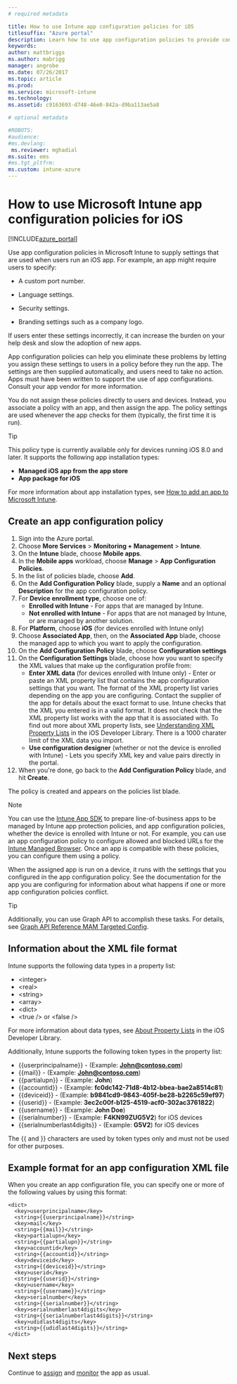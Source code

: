 ```yaml
---
# required metadata

title: How to use Intune app configuration policies for iOS
titlesuffix: "Azure portal"
description: Learn how to use app configuration policies to provide configuration data to an iOS app when it is run."
keywords:
author: mattbriggs
ms.author: mabrigg
manager: angrobe
ms.date: 07/26/2017
ms.topic: article
ms.prod:
ms.service: microsoft-intune
ms.technology:
ms.assetid: c9163693-d748-46e0-842a-d9ba113ae5a8

# optional metadata

#ROBOTS:
#audience:
#ms.devlang:
 ms.reviewer: mghadial
ms.suite: ems
#ms.tgt_pltfrm:
ms.custom: intune-azure
---
```


# How to use Microsoft Intune app configuration policies for iOS

[!INCLUDE[azure_portal](./includes/azure_portal.md)]

Use app configuration policies in Microsoft Intune to supply settings that are used when users run an iOS app. For example, an app might require users to specify:

-   A custom port number.

-   Language settings.

-   Security settings.

-   Branding settings such as a company logo.

If users enter these settings incorrectly, it can increase the burden on your help desk and slow the adoption of new apps.

App configuration policies can help you eliminate these problems by letting you assign these settings to users in a policy before they run the app. The settings are then supplied automatically, and users need to take no action. Apps must have been written to support the use of app configurations. Consult your app vendor for more information.

You do not assign these policies directly to users and devices. Instead, you associate a policy with an app, and then assign the app. The policy settings are used whenever the app checks for them (typically, the first time it is run).

> [!TIP]
> This policy type is currently available only for devices running iOS 8.0 and later. It supports the following app installation types:
>
> -   **Managed iOS app from the app store**
> -   **App package for iOS**
>
> For more information about app installation types, see [How to add an app to Microsoft Intune](apps-add.md).

## Create an app configuration policy
1.	Sign into the Azure portal.
2.	Choose **More Services** > **Monitoring + Management** > **Intune**.
3.	On the **Intune** blade, choose **Mobile apps**.
4.	In the **Mobile apps** workload, choose **Manage** > **App Configuration Policies**.
5.	In the list of policies blade, choose **Add**.
6.	On the **Add Configuration Policy** blade, supply a **Name** and an optional **Description** for the app configuration policy.
7.	For **Device enrollment type**, choose one of:
	- **Enrolled with Intune** - For apps that are managed by Intune.
	- **Not enrolled with Intune** - For apps that are not managed by Intune, or are managed by another solution.
8.	For **Platform**, choose **iOS** (for devices enrolled with Intune only)
9.	Choose **Associated App**, then, on the **Associated App** blade, choose the managed app to which you want to apply the configuration.
10.	On the **Add Configuration Policy** blade, choose **Configuration settings**
11. On the **Configuration Settings** blade, choose how you want to specify the XML values that make up the configuration profile from:
	- **Enter XML data** (for devices enrolled with Intune only) - Enter or paste an XML property list that contains the app configuration settings that you want. The format of the XML property list varies depending on the app you are configuring. Contact the supplier of the app for details about the exact format to use.
Intune checks that the XML you entered is in a valid format. It does not check that the XML property list works with the app that it is associated with.
To find out more about XML property lists, see [Understanding XML Property Lists](https://developer.apple.com/library/ios/documentation/Cocoa/Conceptual/PropertyLists/UnderstandXMLPlist/UnderstandXMLPlist.html) in the iOS Developer Library. There is a 1000 charater limit of the XML data you import.
	- **Use configuration designer** (whether or not the device is enrolled with Intune) - Lets you specify XML key and value pairs directly in the portal.
11.	When you're done, go back to the **Add Configuration Policy** blade, and hit **Create**.

The policy is created and appears on the policies list blade.



>[!Note]
>You can use the [Intune App SDK](https://docs.microsoft.com/intune/app-sdk-ios) to prepare line-of-business apps to be managed by Intune app protection policies, and app configuration policies, whether the device is enrolled with Intune or not. For example, you can use an app configuration policy to configure allowed and blocked URLs for the [Intune Managed Browser](app-configuration-managed-browser.md). Once an app is compatible with these policies, you can configure them using a policy.


When the assigned app is run on a device, it runs with the settings that you configured in the app configuration policy.
See the documentation for the app you are configuring for information about what happens if one or more app configuration policies conflict.

>[!Tip]
>Additionally, you can use Graph API to accomplish these tasks. For details, see [Graph API Reference MAM Targeted Config](https://graph.microsoft.io/docs/api-reference/beta/api/intune_mam_targetedmanagedappconfiguration_create).


## Information about the XML file format

Intune supports the following data types in a property list:

- &lt;integer&gt;
- &lt;real&gt;
- &lt;string&gt;
- &lt;array&gt;
- &lt;dict&gt;
- &lt;true /&gt; or &lt;false /&gt;

For more information about data types, see [About Property Lists](https://developer.apple.com/library/ios/documentation/Cocoa/Conceptual/PropertyLists/AboutPropertyLists/AboutPropertyLists.html) in the iOS Developer Library.

Additionally, Intune supports the following token types in the property list:
- \{\{userprincipalname\}\} - (Example: **John@contoso.com**)
- \{\{mail\}\} - (Example: **John@contoso.com**)
- \{\{partialupn\}\} - (Example: **John**)
- \{\{accountid\}\} - (Example: **fc0dc142-71d8-4b12-bbea-bae2a8514c81**)
- \{\{deviceid\}\} - (Example: **b9841cd9-9843-405f-be28-b2265c59ef97**)
- \{\{userid\}\} - (Example: **3ec2c00f-b125-4519-acf0-302ac3761822**)
- \{\{username\}\} - (Example: **John Doe**)
- \{\{serialnumber\}\} - (Example: **F4KN99ZUG5V2**) for iOS devices
- \{\{serialnumberlast4digits\}\} - (Example: **G5V2**) for iOS devices

The \{\{ and \}\} characters are used by token types only and must not be used for other purposes.

## Example format for an app configuration XML file

When you create an app configuration file, you can specify one or more of the following values by using this format:

```
<dict>
  <key>userprincipalname</key>
  <string>{{userprincipalname}}</string>
  <key>mail</key>
  <string>{{mail}}</string>
  <key>partialupn</key>
  <string>{{partialupn}}</string>
  <key>accountid</key>
  <string>{{accountid}}</string>
  <key>deviceid</key>
  <string>{{deviceid}}</string>
  <key>userid</key>
  <string>{{userid}}</string>
  <key>username</key>
  <string>{{username}}</string>
  <key>serialnumber</key>
  <string>{{serialnumber}}</string>
  <key>serialnumberlast4digits</key>
  <string>{{serialnumberlast4digits}}</string>
  <key>udidlast4digits</key>
  <string>{{udidlast4digits}}</string>
</dict>

```

## Next steps

Continue to [assign](apps-deploy.md) and [monitor](apps-monitor.md) the app as usual.
